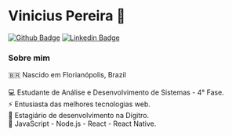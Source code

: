 # Vinicius Pereira 👋

[![Github Badge](https://img.shields.io/badge/-Github-000?style=flat-square&logo=Github&logoColor=white&link=https://github.com/fagnerpsantos)](https://github.com/Viniciusnsp/)
[![Linkedin Badge](https://img.shields.io/badge/-LinkedIn-blue?style=flat-square&logo=Linkedin&logoColor=white&link=https://www.linkedin.com/in/fagnerpsantos/)](https://www.linkedin.com/in/vinicius-pereira-098959180/)

### Sobre mim
🇧🇷  Nascido em Florianópolis, Brazil <br><br>
💻 Estudante de Análise e Desenvolvimento de Sistemas - 4° Fase.<br> 
⚡ Entusiasta das melhores tecnologias web.<br>
💼 Estagiário de desenvolvimento na Dígitro.<br>
🚀 JavaScript - Node.js - React - React Native.

